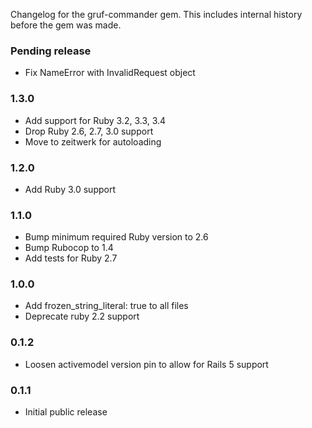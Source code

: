Changelog for the gruf-commander gem. This includes internal history before the gem was made.

### Pending release

- Fix NameError with InvalidRequest object

### 1.3.0

- Add support for Ruby 3.2, 3.3, 3.4
- Drop Ruby 2.6, 2.7, 3.0 support
- Move to zeitwerk for autoloading

### 1.2.0

- Add Ruby 3.0 support

### 1.1.0

- Bump minimum required Ruby version to 2.6
- Bump Rubocop to 1.4
- Add tests for Ruby 2.7

### 1.0.0

- Add frozen_string_literal: true to all files
- Deprecate ruby 2.2 support

### 0.1.2

- Loosen activemodel version pin to allow for Rails 5 support

### 0.1.1

- Initial public release
